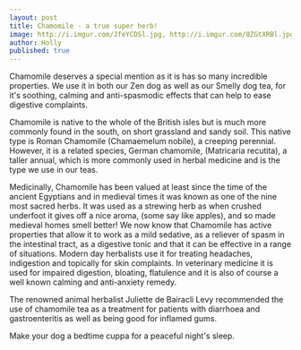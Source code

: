 ```yaml
---
layout: post
title: Chamomile - a true super herb!
image: http://i.imgur.com/JfeYCDSl.jpg, http://i.imgur.com/8ZGtXRBl.jpg
author: Holly
published: true
---
```


Chamomile deserves a special mention as it is has so many incredible properties. We use it in both our Zen dog as well as our Smelly dog tea, for it's soothing, calming and anti-spasmodic effects that can help to ease digestive complaints.

Chamomile is native to the whole of the British isles but is much more commonly found in the south, on short grassland and sandy soil. This native type is Roman Chamomile (Chamaemelum nobile), a creeping perennial. However, it is a related species, German chamomile, (Matricaria recutita), a taller annual, which is more commonly used in herbal medicine and is the type we use in our teas.

Medicinally, Chamomile has been valued at least since the time of the ancient Egyptians and in medieval times it was known as one of the nine most sacred herbs. It was used as a strewing herb as when crushed underfoot it gives off a nice aroma, (some say like apples), and so made medieval homes smell better! We now know that Chamomile has active properties that allow it to work as a mild sedative, as a reliever of spasm in the intestinal tract, as a digestive tonic and that it can be effective in a range of situations. Modern day herbalists use it for treating headaches, indigestion and topically for skin complaints. In veterinary medicine it is used for impaired digestion, bloating, flatulence and it is also of course a well known calming and anti-anxiety remedy.

The renowned animal herbalist Juliette de Bairacli Levy recommended the use of chamomile tea as a treatment for patients with diarrhoea and gastroenteritis as well as being good for inflamed gums.

Make your dog a bedtime cuppa for a peaceful night's sleep.
